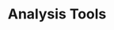 ---
# -------------------------- #
#          PAGE INFO         #
# -------------------------- #

title: Analysis Tools
permalink: /analysis-tools/
redirect_from: /analysis-integrations/
keywords: analysis, analysis integration, analytics, analyze stitch data, layer, analysis tool, visualization tool, sql, query stitch data
summary: "Stitch gives you the ability to consolidate and optimize your data, but if you want to do some exploring, you’ll need an additional visualization or middleware tool."

layout: general
toc: true

level: "category"

key: "analysis-tools"


# -------------------------- #
#       HOME PAGE DATA       #
# -------------------------- #

## Used to display info on the home page as a category tile

icon: "analytics"
display-title: "Analysis tools"
display-summary: "Interact with your Stitch-replicated data using an additional analysis tool."
weight: 7

# -------------------------- #
#        CONTENT DATA        #
# -------------------------- #

analytics:
  - name: "Chart.io"
    id: "chartio"
    url: https://chartio.com/?utm_source=stitch&utm_medium=documentation&utm_campaign=stitch+partner+referral
    pricing: "Proprietary"
    partner: true

  - name: "Looker"
    id: "looker"
    url: http://www.looker.com/
    pricing: "Proprietary"
    partner: true

  - name: "Mode"
    id: "mode-analytics"
    url: https://www.modeanalytics.com/
    pricing: "Proprietary"
    partner: true

  - name: "Indicative"
    id: "indicative"
    url: https://indicative.com/
    pricing: "Proprietary"
    partner: true

  - name: "Redash"
    id: "redash"
    url: https://redash.io/
    pricing: "Free & Proprietary"
    partner: true

  - name: "Cluvio"
    id: "cluvio"
    url: https://www.cluvio.com/?utm_source=stitch&utm_medium=partner+page&utm_campaign=stitch+partner+referral
    pricing: "Proprietary"
    partner: true 

  - name: "Trifacta"
    id: "trifacta"
    url: https://www.trifacta.com/
    pricing: "Proprietary"
    partner: true

sql:
  - name: "SQL Workbench"
    url: http://www.sql-workbench.net/
    pricing: "Free"
    supports: |
      [Most JDBC-compliant databases](http://www.sql-workbench.eu/databases.html){:target="new"}
    webapp: false
    operating-system: "Windows, OS X"

  - name: "Postico"
    url: https://eggerapps.at/postico/
    pricing: "Free & Proprietary"
    supports: "PostgreSQL-based databases"
    webapp: false
    operating-system: "OS X"

  - name: "SQuirreL"
    url: http://squirrel-sql.sourceforge.net/
    pricing: "Open Source"
    supports: "Any JDBC-compliant database"
    webapp: false
    operating-system: "Windows, OS X"

  - name: "DBeaver"
    url: http://dbeaver.jkiss.org/
    pricing: "Open Source"
    supports: |
      [Many popular databases](https://dbeaver.io/docs/features/#Supported_databases_and_platforms){:target="new"}
    webapp: false
    operating-system: "Windows, OS X"

  - name: "Aginity Workbench for Redshift"
    url: http://www.aginity.com/workbench/redshift/
    pricing: "Free & Proprietary"
    supports: "Amazon Redshift"
    webapp: false
    operating-system: "Windows"

  - name: "Navicat"
    url: http://navicat.com/products/navicat-for-postgresql
    pricing: "Proprietary"
    supports: "PostgreSQL databases"
    webapp: false
    operating-system: "Windows, OS X"

  - name: "RazorSQL"
    url: http://razorsql.com/features/redshift_database_query_tool.html
    pricing: "Proprietary"
    supports: "Amazon Redshift"
    webapp: false
    operating-system: "Windows, OS X"

  - name: "JackDB"
    url: https://www.jackdb.com/
    pricing: "Proprietary"
    supports: |
      [Many popular databases](https://www.jackdb.com/data-sources){:target="new"}
    webapp: true
    operating-system: "Windows, OS X"

  - name: "DataGrip"
    url: https://www.jetbrains.com/dbe/
    pricing: "Proprietary"
    supports: |
      [Many popular databases](https://www.jetbrains.com/datagrip/features/){:target="new"}
    webapp: false
    operating-system: "Windows, OS X"

  - name: "Aqua Data Studio"
    url: http://www.aquafold.com/dbspecific/amazon_redshift_client.html
    pricing: "Proprietary"
    supports: "Amazon Redshift"
    webapp: false
    operating-system: "Windows, OS X"
    
  - name: "SeekWell"
    url: https://www.seekwell.io/
    pricing: "Free & Proprietary"
    supports: "Many popular databases"
    webapp: true
    operating-system: "Windows, OS X"

data-science:
  - name: "Amazon Machine Learning"
    url: https://aws.amazon.com/machine-learning/
    pricing: "Proprietary"
    webapp: true
    operating-system: "Windows, OS X"

  - name: "Dato"
    url: https://dato.com/
    pricing: "Free & Proprietary"
    webapp: false
    operating-system: "Windows, OS X"

  - name: "Julia"
    url: http://julialang.org/
    pricing: "Open Source"
    webapp: false
    operating-system: "Windows, OS X"

  - name: "Jupyter"
    url: https://jupyter.org/
    pricing: "Open Source"
    webapp: true
    operating-system: "Windows, OS X"

  - name: "MATLAB"
    url: http://www.mathworks.com/products/matlab/
    pricing: "Proprietary"
    webapp: false
    operating-system: "Windows, OS X"

  - name: "R"
    url: https://www.r-project.org/
    pricing: "Open Source"
    webapp: false
    operating-system: "Windows, OS X"

  - name: "Scala"
    url: https://eggerapps.at/pgcommander/
    pricing: "Open Source"
    webapp: false
    operating-system: "Windows, OS X"

display-table: |
  {% assign attributes = "Name|Pricing|Web app|OS" | split:"|" %}

  <table id="[LIST]" class="attribute-list">
  <tr>
  {% for attribute in attributes %}
  {% if forloop.first == true %}
  <td class="attribute-name">
  {% else %}
  <td>
  {% endif %}

  <strong>{{ attribute }}</strong>
  </td>
  {% endfor %}
  </tr>

  {% assign [LIST] = page.[LIST] | sort:"name" %}
  {% for tool in [LIST] %}
  <tr>

  <td class="attribute-name" markdown="span">
  [{{ tool.name }}]({{ tool.url }})
  </td>
  
  <td valign="top">
  {{ tool.pricing }}
  </td>
  
  <td valign="top">
  {% case tool.webapp %}
  {% when true %}
  {{ supported }}
  {% when false %}
  {{ not-supported }}
  {% endcase %}
  </td>
  
  <td valign="top">
  {{ tool.operating-system }}
  </td>
  </tr>
  
  {% endfor %}

  </table>


# -------------------------- #
#      CONTENT SECTIONS      #
# -------------------------- #

intro: |
  {% include misc/data-files.html %}
  {% include misc/icons.html %}

  Stitch gives you the ability to consolidate and optimize your data, but if you want to do some exploring, you'll need an additional visualization or middle ware tool. 

  Whether you want to create visual analyses or run SQL queries, Stitch is compatible with a broad range of tools - from business intelligence platforms to SQL editors to data science tools.

sections:
  - title: "Analytics tools"
    anchor: "analytics-tools"
    content: |
      We've partnered with some of the best-in-class tools for business intelligence and visualization. These tools will enable you to take a deep-dive into your data and visualize the results.

      As a bonus, some tools - like Mode - also include a built-in SQL querying tool.

      <ul class="tiles three-columns">
      {% assign analytics = page.analytics | sort:"name" %}
      {% for tool in analytics %}
          <li>
              <a href="{{ tool.url }}" target="new">
                  <img src="{{ site.baseurl }}/images/analysis-tools/{{ tool.id }}.svg" alt="{{ tool.name }}">
              </a>
              <strong>{{ tool.name }}</strong><br>
              {{ tool.price }}
          </li>
      {% endfor %}
      </ul>

  - title: "SQL editors"
    anchor: "sql-editors"
    content: |
      If you want to directly query your data, you'll need a SQL editor to connect to your data warehouse.

      In addition to allowing you to use SQL to analyze your data, a SQL editor is an incredibly valuable asset when diagnosing a data discrepancy. As we'll ask you to submit the results of several SQL queries to us to help troubleshoot the discrepancy, we recommend finding one you like. We happen to like Postico here at Stitch.

      {{ page.display-table | replace:"[LIST]","sql" | flatify }}

  - title: "Data science"
    anchor: "data-science"
    content: |
      Want to use your data for something other than creating charts or queries? From machine learning to statistical modeling, this list of data science clients will get you started.

      {{ page.display-table | replace:"[LIST]","data-science" | flatify }}
---